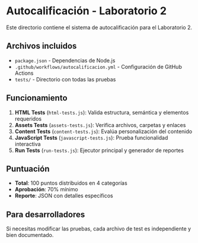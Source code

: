 # Autocalificación - Laboratorio 2

Este directorio contiene el sistema de autocalificación para el Laboratorio 2.

## Archivos incluidos

- `package.json` - Dependencias de Node.js
- `.github/workflows/autocalificacion.yml` - Configuración de GitHub Actions
- `tests/` - Directorio con todas las pruebas

## Funcionamiento

1. **HTML Tests** (`html-tests.js`): Valida estructura, semántica y elementos requeridos
2. **Assets Tests** (`assets-tests.js`): Verifica archivos, carpetas y enlaces
3. **Content Tests** (`content-tests.js`): Evalúa personalización del contenido
4. **JavaScript Tests** (`javascript-tests.js`): Prueba funcionalidad interactiva
5. **Run Tests** (`run-tests.js`): Ejecutor principal y generador de reportes

## Puntuación

- **Total**: 100 puntos distribuidos en 4 categorías
- **Aprobación**: 70% mínimo
- **Reporte**: JSON con detalles específicos

## Para desarrolladores

Si necesitas modificar las pruebas, cada archivo de test es independiente y bien documentado.